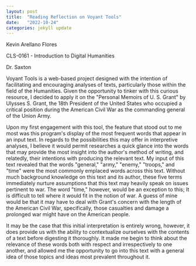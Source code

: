 ```yaml
---
layout: post
title:  "Reading Reflection on Voyant Tools"
date:   "2022-10-24"
categories: jekyll update
---
```

Kevin Arellano Flores

CLS-0161 - Introduction to Digital Humanities

Dr. Saxton

Voyant Tools is a web-based project designed with the intention of facilitating and encouraging analyses of texts, particularly those within the field of the Humanities. Given the opportunity to tinker with this curious resource, I decided to apply it on the "Personal Memoirs of U. S. Grant" by Ulysses S. Grant, the 18th President of the United States who occupied a critical position during the American Civil War as the commanding general of the Union Army. 

Upon my first engagement with this tool, the feature that stood out to me most was this program's display of the most frequent words that appear in an input text. In regards to the possibilities this may offer in interpretive analyses, I believe it would permit researches a quick glance into the words that may provide the most insight into the author's method of writing, and relatedly, their intentions with producing the relevant text. My input of this text revealed that the words "general," "army," "enemy," "troops," and "time" were the most commonly emplaced words across this text. Without much background knowledge on this text and its author, these five terms immediately nurture assumptions that this text may heavily speak on issues pertinent to war. The word "time," however, would be an exception to this; It is difficult to tell where it would fit in the notion of war. A guess of mine would be that it may have to deal with Grant's concern with the length of the American Civil War, specifically, those casualties and damage a prolonged war might have on the American people.

It may be the case that this initial interpretation is entirely wrong, however, it does provide us with the ability to contextualize ourselves with the contents of a text before digesting it thoroughly. It made me begin to think about the relevance of these words both with respect and irrespectively to one another, and allowed me the opportunity to go into this text with a general idea of those topics and ideas most prevalent throughout it.
